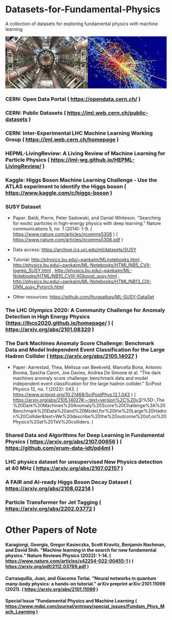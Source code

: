 # Datasets-for-Fundamental-Physics
A collection of datasets for exploring fundamental physics with machine learning

<img src="img/hep1.jpg" align="center"/>


### CERN: Open Data Portal ( https://opendata.cern.ch/ )

### CERN: Public Datasets ( https://iml.web.cern.ch/public-datasets )

### CERN: Inter-Experimental LHC Machine Learning Working Group ( https://iml.web.cern.ch/homepage )

### HEPML-LivingReview: A Living Review of Machine Learning for Particle Physics ( https://iml-wg.github.io/HEPML-LivingReview/ )

### Kaggle: Higgs Boson Machine Learning Challenge - Use the ATLAS experiment to identify the Higgs boson ( https://www.kaggle.com/c/higgs-boson )

### SUSY Dataset

* Paper: Baldi, Pierre, Peter Sadowski, and Daniel Whiteson. "Searching for exotic particles in high-energy physics with deep learning." Nature communications 5, no. 1 (2014): 1-9. ( https://www.nature.com/articles/ncomms5308 ) ( https://www.nature.com/articles/ncomms5308.pdf )

* Data access: https://archive.ics.uci.edu/ml/datasets/SUSY

* Tutorial: http://physics.bu.edu/~pankajm/MLnotebooks.html , http://physics.bu.edu/~pankajm/ML-Notebooks/HTML/NB5_CVII-logreg_SUSY.html , http://physics.bu.edu/~pankajm/ML-Notebooks/HTML/NB10_CVIII-XGboost_susy.html , http://physics.bu.edu/~pankajm/ML-Notebooks/HTML/NB13_CIX-DNN_susy_Pytorch.html

* Other resources: https://github.com/thugsatbay/ML-SUSY-DataSet

### The LHC Olympics 2020: A Community Challenge for Anomaly Detection in High Energy Physics (https://lhco2020.github.io/homepage/ ) ( https://arxiv.org/abs/2101.08320 )

### The Dark Machines Anomaly Score Challenge: Benchmark Data and Model Independent Event Classification for the Large Hadron Collider ( https://arxiv.org/abs/2105.14027 )
* Paper: Aarrestad, Thea, Melissa van Beekveld, Marcella Bona, Antonio Boveia, Sascha Caron, Joe Davies, Andrea De Simone et al. "The dark machines anomaly score challenge: benchmark data and model independent event classification for the large hadron collider." SciPost Physics 12, no. 1 (2022): 043. ( https://www.scipost.org/10.21468/SciPostPhys.12.1.043 ) ( https://arxiv.org/abs/2105.14027#:~:text=version%2C%20v3)%5D-,The%20Dark%20Machines%20Anomaly%20Score%20Challenge%3A%20Benchmark%20Data%20and%20Model,for%20the%20Large%20Hadron%20Collider&text=We%20describe%20the%20outcome%20of,on%20Physics%20at%20TeV%20colliders. )

### Shared Data and Algorithms for Deep Learning in Fundamental Physics ( https://arxiv.org/abs/2107.00656 ) ( https://github.com/erum-data-idt/pd4ml )

### LHC physics dataset for unsupervised New Physics detection at 40 MHz ( https://arxiv.org/abs/2107.02157 )

### A FAIR and AI-ready Higgs Boson Decay Dataset ( https://arxiv.org/abs/2108.02214 )

### Particle Transformer for Jet Tagging ( https://arxiv.org/abs/2202.03772 )

# Other Papers of Note

#### Karagiorgi, Georgia, Gregor Kasieczka, Scott Kravitz, Benjamin Nachman, and David Shih. "Machine learning in the search for new fundamental physics." Nature Reviews Physics (2022): 1-14. ( https://www.nature.com/articles/s42254-022-00455-1 ) ( https://arxiv.org/pdf/2112.03769.pdf )

#### Carrasquilla, Juan, and Giacomo Torlai. "Neural networks in quantum many-body physics: a hands-on tutorial." arXiv preprint arXiv:2101.11099 (2021). ( https://arxiv.org/abs/2101.11099 )

#### Special Issue "Fundamental Physics and Machine Learning ( https://www.mdpi.com/journal/entropy/special_issues/Fundam_Phys_Mach_Learning )